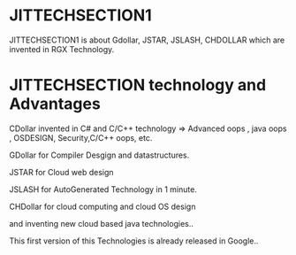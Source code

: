 # JITTECHSECTION1
JITTECHSECTION1  is  about  Gdollar, JSTAR, JSLASH, CHDOLLAR  which  are  invented  in RGX  Technology.


JITTECHSECTION  technology  and  Advantages
===========================================

CDollar  invented   in  C#  and  C/C++  technology
=> Advanced oops , java oops , OSDESIGN, Security,C/C++ oops, etc.

GDollar  for Compiler  Desgign  and  datastructures.

JSTAR  for  Cloud  web design

JSLASH  for  AutoGenerated  Technology  in  1  minute.

CHDollar  for  cloud  computing  and  cloud  OS  design

and  inventing  new  cloud  based  java  technologies..


This  first  version  of  this   Technologies   is  already  released  in  Google..



